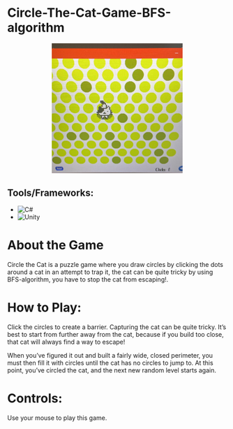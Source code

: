 # Circle-The-Cat-Game-BFS-algorithm

<p align="center">
  <img src="./resources/textures/circle-cat-game.png" alt="game" width="300" />
</p>

## Tools/Frameworks:
* ![C#](https://img.shields.io/badge/C%23-239120?style=for-the-badge&logo=c-sharp&logoColor=white)
* ![Unity](https://img.shields.io/badge/Unity-100000?style=for-the-badge&logo=unity&logoColor=white)

# About the Game
Circle the Cat is a puzzle game where you draw circles by clicking the dots around a cat in an attempt to trap it,  the cat can be quite tricky by using BFS-algorithm, you have to stop the cat from escaping!.

# How to Play:
Click the circles to create a barrier. Capturing the cat can be quite tricky. It’s best to start from further away from the cat, because if you build too close, that cat will always find a way to escape!

When you’ve figured it out and built a fairly wide, closed perimeter, you must then fill it with circles until the cat has no circles to jump to. At this point, you’ve circled the cat, and the next new random level starts again.

# Controls:
Use your mouse to play this game.
